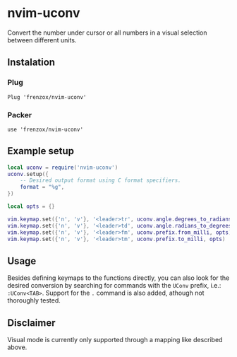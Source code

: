 # nvim-uconv

Convert the number under cursor or all numbers in a visual selection between different units.

## Instalation

### Plug
```
Plug 'frenzox/nvim-uconv'
```

### Packer
```
use 'frenzox/nvim-uconv'

```

## Example setup

```lua
local uconv = require('nvim-uconv')
uconv.setup({
    -- Desired output format using C format specifiers.
    format = "%g",
})

local opts = {}

vim.keymap.set({'n', 'v'}, '<leader>tr', uconv.angle.degrees_to_radians, opts)
vim.keymap.set({'n', 'v'}, '<leader>td', uconv.angle.radians_to_degrees, opts)
vim.keymap.set({'n', 'v'}, '<leader>fm', uconv.prefix.from_milli, opts)
vim.keymap.set({'n', 'v'}, '<leader>tm', uconv.prefix.to_milli, opts)
```

## Usage

Besides defining keymaps to the functions directly, you can also look for the desired conversion by searching for commands with the `UConv` prefix, i.e.: `:UConv<TAB>`.
Support for the `.` command is also added, athough not thoroughly tested.

## Disclaimer
Visual mode is currently only supported through a mapping like described above.
